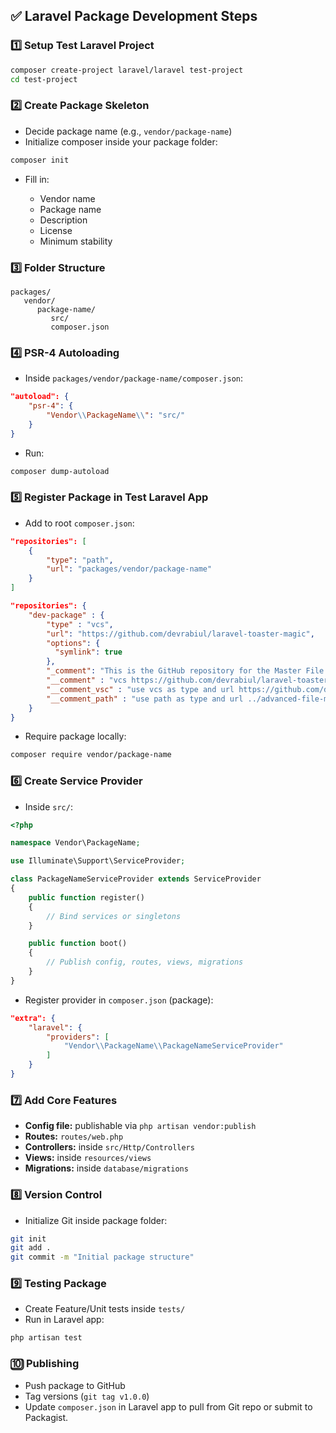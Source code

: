 ## ✅ Laravel Package Development Steps

### 1️⃣ Setup Test Laravel Project

```bash
composer create-project laravel/laravel test-project
cd test-project
```

### 2️⃣ Create Package Skeleton

* Decide package name (e.g., `vendor/package-name`)
* Initialize composer inside your package folder:

```bash
composer init
```

* Fill in:

    * Vendor name
    * Package name
    * Description
    * License
    * Minimum stability

### 3️⃣ Folder Structure

```
packages/
   vendor/
      package-name/
         src/
         composer.json
```

### 4️⃣ PSR-4 Autoloading

* Inside `packages/vendor/package-name/composer.json`:

```json
"autoload": {
    "psr-4": {
        "Vendor\\PackageName\\": "src/"
    }
}
```

* Run:

```bash
composer dump-autoload
```

### 5️⃣ Register Package in Test Laravel App

* Add to root `composer.json`:

```json
"repositories": [
    {
        "type": "path",
        "url": "packages/vendor/package-name"
    }
]
```

```json
"repositories": {
    "dev-package" : {
        "type" : "vcs",
        "url": "https://github.com/devrabiul/laravel-toaster-magic",
        "options": {
          "symlink": true
        },
        "_comment": "This is the GitHub repository for the Master File Manager, can use path and ../advanced-file-manager for local",
        "__comment" : "vcs https://github.com/devrabiul/laravel-toaster-magic",
        "__comment_vsc" : "use vcs as type and url https://github.com/devrabiul/laravel-toaster-magic",
        "__comment_path" : "use path as type and url ../advanced-file-manager"
    }
}
```

* Require package locally:

```bash
composer require vendor/package-name
```

### 6️⃣ Create Service Provider

* Inside `src/`:

```php
<?php

namespace Vendor\PackageName;

use Illuminate\Support\ServiceProvider;

class PackageNameServiceProvider extends ServiceProvider
{
    public function register()
    {
        // Bind services or singletons
    }

    public function boot()
    {
        // Publish config, routes, views, migrations
    }
}
```

* Register provider in `composer.json` (package):

```json
"extra": {
    "laravel": {
        "providers": [
            "Vendor\\PackageName\\PackageNameServiceProvider"
        ]
    }
}
```

### 7️⃣ Add Core Features

* **Config file:** publishable via `php artisan vendor:publish`
* **Routes:** `routes/web.php`
* **Controllers:** inside `src/Http/Controllers`
* **Views:** inside `resources/views`
* **Migrations:** inside `database/migrations`

### 8️⃣ Version Control

* Initialize Git inside package folder:

```bash
git init
git add .
git commit -m "Initial package structure"
```

### 9️⃣ Testing Package

* Create Feature/Unit tests inside `tests/`
* Run in Laravel app:

```bash
php artisan test
```

### 🔟 Publishing

* Push package to GitHub
* Tag versions (`git tag v1.0.0`)
* Update `composer.json` in Laravel app to pull from Git repo or submit to Packagist.
